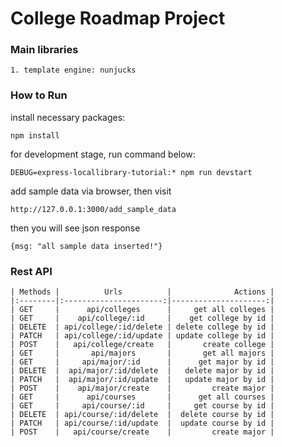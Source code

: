 # College Roadmap Project

### Main libraries

    1. template engine: nunjucks

### How to Run

install necessary packages:

    npm install 

for development stage, run command below:

    DEBUG=express-locallibrary-tutorial:* npm run devstart   


add sample data via browser, then visit 

    http://127.0.0.1:3000/add_sample_data

then you will see json response

    {msg: "all sample data inserted!"}


### Rest API

    
    | Methods |          Urls          |              Actions |
    |:--------|:----------------------:|---------------------:|
    | GET     |      api/colleges      |     get all colleges |
    | GET     |    api/college/:id     |    get college by id |
    | DELETE  | api/college/:id/delete | delete college by id |
    | PATCH   | api/college/:id/update | update college by id |
    | POST    |   api/college/create   |       create college |
    | GET     |       api/majors       |       get all majors |
    | GET     |     api/major/:id      |      get major by id |
    | DELETE  |  api/major/:id/delete  |   delete major by id |
    | PATCH   |  api/major/:id/update  |   update major by id |
    | POST    |    api/major/create    |         create major |
    | GET     |      api/courses       |      get all courses |
    | GET     |     api/course/:id     |     get course by id |
    | DELETE  | api/course/:id/delete  |  delete course by id |
    | PATCH   | api/course/:id/update  |  update course by id |
    | POST    |   api/course/create    |         create major |